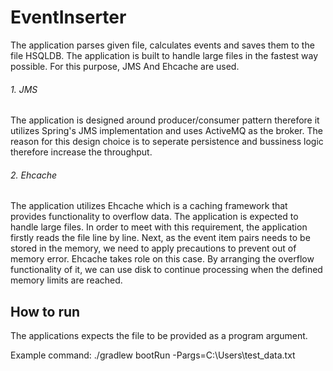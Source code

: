 # EventInserter

The application parses given file, calculates events and saves them to the file HSQLDB. The application is built to handle large files in the fastest way possible. For this purpose, JMS And Ehcache are used.

###### 1. JMS

The application is designed around producer/consumer pattern therefore it utilizes Spring's JMS implementation and uses ActiveMQ as the broker. The reason for this design choice is to seperate persistence and bussiness logic therefore increase the throughput.

###### 2. Ehcache

The application utilizes Ehcache which is a caching framework that provides functionality to overflow data. The application is expected to handle large files. In order to meet with this requirement, the application firstly reads the file line by line. Next, as the event item pairs needs to be stored in the memory, we need to apply precautions to prevent out of memory error. Ehcache takes role on this case. By arranging the overflow functionality of it, we can use disk to continue processing when the defined memory limits are reached.

## How to run

The applications expects the file to be provided as a program argument.

Example command:
./gradlew bootRun -Pargs=C:\\Users\\test_data.txt
